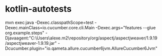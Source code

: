 # kotlin-autotests
mvn exec:java -Dexec.classpathScope=test -Dexec.mainClass=io.cucumber.core.cli.Main -Dexec.args="features --glue org.example.steps" -Djavaagent:"C:\Users\alexe\.m2\repository/org/aspectj/aspectjweaver/1.9.19/aspectjweaver-1.9.19.jar" -Dcucumber.plugin="io.qameta.allure.cucumber6jvm.AllureCucumber6Jvm"